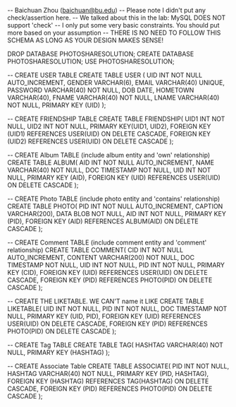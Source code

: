 -- Baichuan Zhou (baichuan@bu.edu)
-- Please note I didn't put any check/assertion here.
-- We talked about this in the lab: MySQL DOES NOT support 'check' 
-- I only put some very basic constraints. You should put more based on your assumption
-- THERE IS NO NEED TO FOLLOW THIS SCHEMA AS LONG AS YOUR DESIGN MAKES SENSE!

DROP DATABASE PHOTOSHARESOLUTION;
CREATE DATABASE PHOTOSHARESOLUTION;
USE PHOTOSHARESOLUTION;

-- CREATE USER TABLE
CREATE TABLE USER (
UID INT NOT NULL AUTO_INCREMENT,
GENDER VARCHAR(6),
EMAIL VARCHAR(40) UNIQUE,
PASSWORD VARCHAR(40) NOT NULL,
DOB DATE,
HOMETOWN VARCHAR(40),
FNAME VARCHAR(40) NOT NULL,
LNAME VARCHAR(40) NOT NULL,
PRIMARY KEY (UID)
);

-- CREATE FRIENDSHIP TABLE
CREATE TABLE FRIENDSHIP(
UID1 INT NOT NULL,
UID2 INT NOT NULL,
PRIMARY KEY(UID1, UID2), 
FOREIGN KEY (UID1) REFERENCES USER(UID) ON DELETE CASCADE,
FOREIGN KEY (UID2) REFERENCES USER(UID) ON DELETE CASCADE
);


-- CREATE Album TABLE (include album entity and 'own' relationship) 
CREATE TABLE ALBUM(
AID INT NOT NULL AUTO_INCREMENT,
NAME VARCHAR(40) NOT NULL,
DOC TIMESTAMP NOT NULL,
UID INT NOT NULL,
PRIMARY KEY (AID),
FOREIGN KEY (UID) REFERENCES USER(UID) ON DELETE CASCADE
);

-- CREATE Photo TABLE (include photo entity and 'contains' relationship) 
CREATE TABLE PHOTO(
PID INT NOT NULL AUTO_INCREMENT,
CAPTION VARCHAR(200),
DATA BLOB NOT NULL,
AID INT NOT NULL,
PRIMARY KEY (PID),
FOREIGN KEY (AID) REFERENCES ALBUM(AID) ON DELETE CASCADE
);

-- CREATE Comment TABLE (include comment entity and 'comment' relationship)
CREATE TABLE COMMENT(
CID INT NOT NULL AUTO_INCREMENT,
CONTENT VARCHAR(200) NOT NULL,
DOC TIMESTAMP NOT NULL,
UID INT NOT NULL,
PID INT NOT NULL,
PRIMARY KEY (CID),
FOREIGN KEY (UID) REFERENCES USER(UID) ON DELETE CASCADE,
FOREIGN KEY (PID) REFERENCES PHOTO(PID) ON DELETE CASCADE
);

-- CREATE THE LIKETABLE. WE CAN'T name it LIKE
CREATE TABLE LIKETABLE(
UID INT NOT NULL,
PID INT NOT NULL,
DOC TIMESTAMP NOT NULL,
PRIMARY KEY (UID, PID),
FOREIGN KEY (UID) REFERENCES USER(UID) ON DELETE CASCADE,
FOREIGN KEY (PID) REFERENCES PHOTO(PID) ON DELETE CASCADE
);


-- CREATE Tag TABLE 
CREATE TABLE TAG(
HASHTAG VARCHAR(40) NOT NULL,
PRIMARY KEY (HASHTAG)
);

-- CREATE Associate Table
CREATE TABLE ASSOCIATE(
PID INT NOT NULL,
HASHTAG VARCHAR(40) NOT NULL,
PRIMARY KEY (PID, HASHTAG),
FOREIGN KEY (HASHTAG) REFERENCES TAG(HASHTAG) ON DELETE CASCADE,
FOREIGN KEY (PID) REFERENCES PHOTO(PID) ON DELETE CASCADE
);

